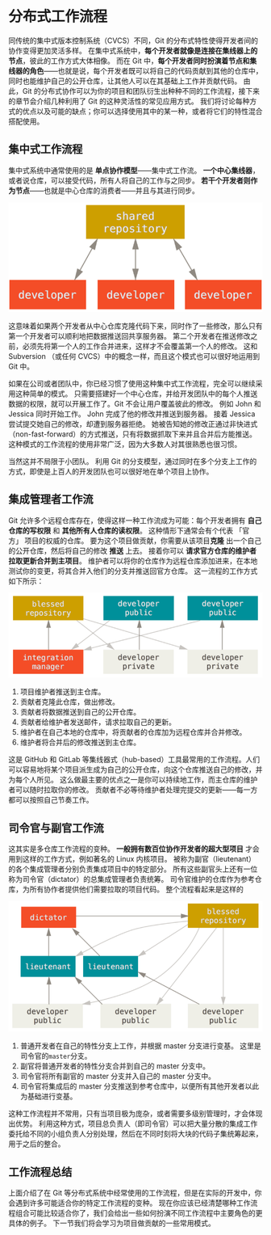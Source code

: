 # 分布式工作流程

同传统的集中式版本控制系统（CVCS）不同，Git 的分布式特性使得开发者间的协作变得更加灵活多样。 在集中式系统中，**每个开发者就像是连接在集线器上的节点**，彼此的工作方式大体相像。 而在 Git 中，**每个开发者同时扮演着节点和集线器的角色**——也就是说，每个开发者既可以将自己的代码贡献到其他的仓库中，同时也能维护自己的公开仓库，让其他人可以在其基础上工作并贡献代码。 由此，Git 的分布式协作可以为你的项目和团队衍生出种种不同的工作流程，接下来的章节会介绍几种利用了 Git 的这种灵活性的常见应用方式。 我们将讨论每种方式的优点以及可能的缺点；你可以选择使用其中的某一种，或者将它们的特性混合搭配使用。

## 集中式工作流程

集中式系统中通常使用的是 **单点协作模型**——集中式工作流。 **一个中心集线器**，或者说仓库，可以接受代码，所有人将自己的工作与之同步。 **若干个开发者则作为节点**——也就是中心仓库的消费者——并且与其进行同步。

![集中式工作流。](assets/555ecdce0bec2499a226f7991905c6f3.png)

这意味着如果两个开发者从中心仓库克隆代码下来，同时作了一些修改，那么只有第一个开发者可以顺利地把数据推送回共享服务器。 第二个开发者在推送修改之前，必须先将第一个人的工作合并进来，这样才不会覆盖第一个人的修改。 这和 Subversion （或任何 CVCS）中的概念一样，而且这个模式也可以很好地运用到 Git 中。

如果在公司或者团队中，你已经习惯了使用这种集中式工作流程，完全可以继续采用这种简单的模式。 只需要搭建好一个中心仓库，并给开发团队中的每个人推送数据的权限，就可以开展工作了。Git 不会让用户覆盖彼此的修改。 例如 John 和 Jessica 同时开始工作。 John 完成了他的修改并推送到服务器。 接着 Jessica 尝试提交她自己的修改，却遭到服务器拒绝。 她被告知她的修改正通过非快进式（non-fast-forward）的方式推送，只有将数据抓取下来并且合并后方能推送。 这种模式的工作流程的使用非常广泛，因为大多数人对其很熟悉也很习惯。

当然这并不局限于小团队。 利用 Git 的分支模型，通过同时在多个分支上工作的方式，即使是上百人的开发团队也可以很好地在单个项目上协作。

## 集成管理者工作流

Git 允许多个远程仓库存在，使得这样一种工作流成为可能：每个开发者拥有 **自己仓库的写权限** 和 **其他所有人仓库的读权限**。 这种情形下通常会有个代表 「官方」 项目的权威的仓库。 要为这个项目做贡献，你需要从该项目**克隆** 出一个自己的公开仓库，然后将自己的修改 **推送** 上去。 接着你可以 **请求官方仓库的维护者拉取更新合并到主项目**。 维护者可以将你的仓库作为远程仓库添加进来，在本地测试你的变更，将其合并入他们的分支并推送回官方仓库。 这一流程的工作方式如下所示：

![集成管理者工作流。](assets/64777f272fa1c0e03060a670198a34e1.png)

1. 项目维护者推送到主仓库。
2. 贡献者克隆此仓库，做出修改。
3. 贡献者将数据推送到自己的公开仓库。
4. 贡献者给维护者发送邮件，请求拉取自己的更新。
5. 维护者在自己本地的仓库中，将贡献者的仓库加为远程仓库并合并修改。
6. 维护者将合并后的修改推送到主仓库。

这是 GitHub 和 GitLab 等集线器式（hub-based）工具最常用的工作流程。人们可以容易地将某个项目派生成为自己的公开仓库，向这个仓库推送自己的修改，并为每个人所见。 这么做最主要的优点之一是你可以持续地工作，而主仓库的维护者可以随时拉取你的修改。 贡献者不必等待维护者处理完提交的更新——每一方都可以按照自己节奏工作。

## 司令官与副官工作流

这其实是多仓库工作流程的变种。 **一般拥有数百位协作开发者的超大型项目** 才会用到这样的工作方式，例如著名的 Linux 内核项目。 被称为副官（lieutenant）的各个集成管理者分别负责集成项目中的特定部分。 所有这些副官头上还有一位称为司令官（dictator）的总集成管理者负责统筹。 司令官维护的仓库作为参考仓库，为所有协作者提供他们需要拉取的项目代码。 整个流程看起来是这样的

![司令官与副官工作流。](assets/d72aa32dbc624d82e393599be20d1cd4.png)

1. 普通开发者在自己的特性分支上工作，并根据 master 分支进行变基。 这里是司令官的`master`分支。
2. 副官将普通开发者的特性分支合并到自己的 master 分支中。
3. 司令官将所有副官的 master 分支并入自己的 master 分支中。
4. 司令官将集成后的 master 分支推送到参考仓库中，以便所有其他开发者以此为基础进行变基。

这种工作流程并不常用，只有当项目极为庞杂，或者需要多级别管理时，才会体现出优势。 利用这种方式，项目总负责人（即司令官）可以把大量分散的集成工作委托给不同的小组负责人分别处理，然后在不同时刻将大块的代码子集统筹起来，用于之后的整合。

## 工作流程总结

上面介绍了在 Git 等分布式系统中经常使用的工作流程，但是在实际的开发中，你会遇到许多可能适合你的特定工作流程的变种。 现在你应该已经清楚哪种工作流程组合可能比较适合你了，我们会给出一些如何扮演不同工作流程中主要角色的更具体的例子。 下一节我们将会学习为项目做贡献的一些常用模式。